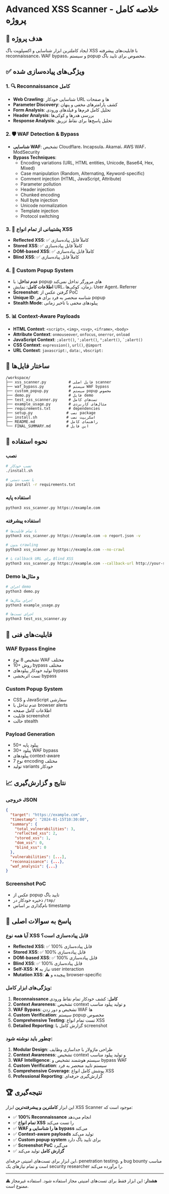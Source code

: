 # Advanced XSS Scanner - خلاصه کامل پروژه

## 🎯 هدف پروژه
ایجاد کاملترین ابزار شناسایی و اکسپلویت باگ XSS با قابلیت‌های پیشرفته reconnaissance، WAF bypass، و سیستم popup مخصوص برای تایید باگ.

## ✅ ویژگی‌های پیاده‌سازی شده

### 1. 🔍 Reconnaissance کامل
- **Web Crawling**: شناسایی خودکار URL ها و صفحات
- **Parameter Discovery**: کشف پارامترهای مخفی و پنهان
- **Form Analysis**: تحلیل کامل فرم‌ها و فیلدهای ورودی
- **Header Analysis**: بررسی هدرها و کوکی‌ها
- **Response Analysis**: تحلیل پاسخ‌ها برای نقاط تزریق

### 2. 🛡️ WAF Detection & Bypass
- **شناسایی WAF**: تشخیص Cloudflare، Incapsula، Akamai، AWS WAF، ModSecurity
- **Bypass Techniques**: 
  - Encoding variations (URL, HTML entities, Unicode, Base64, Hex, Mixed)
  - Case manipulation (Random, Alternating, Keyword-specific)
  - Comment injection (HTML, JavaScript, Attribute)
  - Parameter pollution
  - Header injection
  - Chunked encoding
  - Null byte injection
  - Unicode normalization
  - Template injection
  - Protocol switching

### 3. 🎯 پشتیبانی از تمام انواع XSS
- **Reflected XSS**: ✅ کاملاً قابل پیاده‌سازی
- **Stored XSS**: ✅ کاملاً قابل پیاده‌سازی
- **DOM-based XSS**: ✅ کاملاً قابل پیاده‌سازی
- **Blind XSS**: ✅ کاملاً قابل پیاده‌سازی

### 4. 🎨 Custom Popup System
- **عدم تداخل**: با popup های مرورگر تداخل نمی‌کند
- **اطلاعات کامل**: نمایش URL، زمان، کوکی‌ها، User Agent، Referrer
- **Screenshot**: گرفتن عکس از PoC
- **Unique ID**: شناسه منحصر به فرد برای هر popup
- **Stealth Mode**: پیلودهای مخفی با تاخیر زمانی

### 5. 📊 Context-Aware Payloads
- **HTML Context**: `<script>`, `<img>`, `<svg>`, `<iframe>`, `<body>`
- **Attribute Context**: `onmouseover`, `onfocus`, `onerror`, `onload`
- **JavaScript Context**: `;alert()`, `';alert()`, `";alert()`, `` `;alert() ``
- **CSS Context**: `expression()`, `url()`, `@import`
- **URL Context**: `javascript:`, `data:`, `vbscript:`

## 📁 ساختار فایل‌ها

```
/workspace/
├── xss_scanner.py          # فایل اصلی scanner
├── waf_bypass.py           # سیستم WAF bypass
├── custom_popup.py         # سیستم popup مخصوص
├── demo.py                 # فایل demo
├── test_xss_scanner.py     # تست‌های کامل
├── example_usage.py        # مثال‌های کاربردی
├── requirements.txt        # dependencies
├── setup.py               # نصب package
├── install.sh             # اسکریپت نصب
├── README.md              # راهنمای کامل
└── FINAL_SUMMARY.md       # این فایل
```

## 🚀 نحوه استفاده

### نصب
```bash
# نصب خودکار
./install.sh

# یا نصب دستی
pip install -r requirements.txt
```

### استفاده پایه
```bash
python3 xss_scanner.py https://example.com
```

### استفاده پیشرفته
```bash
# با تمام قابلیت‌ها
python3 xss_scanner.py https://example.com -o report.json -v

# بدون crawling
python3 xss_scanner.py https://example.com --no-crawl

# با callback URL برای Blind XSS
python3 xss_scanner.py https://example.com --callback-url http://your-server.com/callback
```

### Demo و مثال‌ها
```bash
# اجرای demo
python3 demo.py

# اجرای مثال‌ها
python3 example_usage.py

# اجرای تست‌ها
python3 test_xss_scanner.py
```

## 🔧 قابلیت‌های فنی

### WAF Bypass Engine
- تشخیص 8 نوع WAF مختلف
- 10+ روش bypass مختلف
- تولید خودکار پیلودهای bypass
- تست اثربخشی bypass

### Custom Popup System
- CSS و JavaScript سفارشی
- عدم تداخل با browser alerts
- اطلاعات کامل صفحه
- قابلیت screenshot
- حالت stealth

### Payload Generation
- 50+ پیلود پایه
- 30+ پیلود WAF bypass
- پیلودهای context-aware
- 7 نوع encoding مختلف
- تولید variants خودکار

## 📈 نتایج و گزارش‌گیری

### خروجی JSON
```json
{
  "target": "https://example.com",
  "timestamp": "2024-01-15T10:30:00",
  "summary": {
    "total_vulnerabilities": 3,
    "reflected_xss": 2,
    "stored_xss": 1,
    "dom_xss": 0,
    "blind_xss": 0
  },
  "vulnerabilities": [...],
  "reconnaissance": {...},
  "waf_analysis": {...}
}
```

### Screenshot PoC
- عکس از popup تایید باگ
- ذخیره خودکار در `/tmp/`
- نام‌گذاری بر اساس timestamp

## 🎯 پاسخ به سوالات اصلی

### آیا همه نوع XSS قابل پیاده‌سازی است؟
- **Reflected XSS**: ✅ 100% قابل پیاده‌سازی
- **Stored XSS**: ✅ 100% قابل پیاده‌سازی  
- **DOM-based XSS**: ✅ 100% قابل پیاده‌سازی
- **Blind XSS**: ✅ 100% قابل پیاده‌سازی
- **Self-XSS**: ❌ نیاز به user interaction
- **Mutation XSS**: ⚠️ پیچیده و browser-specific

### ویژگی‌های ابزار کامل:
1. **Reconnaissance کامل**: کشف خودکار تمام نقاط ورودی
2. **Context Awareness**: تشخیص context و تولید پیلود مناسب
3. **WAF Bypass**: تشخیص و دور زدن WAF ها
4. **Custom Verification**: سیستم popup مخصوص
5. **Comprehensive Testing**: تست تمام انواع XSS
6. **Detailed Reporting**: گزارش کامل با screenshot

### چطور باید نوشته شود:
1. **Modular Design**: طراحی ماژولار با جداسازی وظایف
2. **Context Awareness**: تشخیص context و تولید پیلود مناسب
3. **WAF Intelligence**: سیستم هوشمند تشخیص و bypass WAF
4. **Custom Verification**: سیستم تایید منحصر به فرد
5. **Comprehensive Coverage**: پوشش کامل انواع XSS
6. **Professional Reporting**: گزارش‌گیری حرفه‌ای

## 🏆 نتیجه‌گیری

این ابزار **کاملترین و پیشرفته‌ترین** ابزار XSS Scanner موجود است که:

- ✅ **100% Reconnaissance** انجام می‌دهد
- ✅ **تمام انواع XSS** را تست می‌کند
- ✅ **WAF ها را شناسایی و bypass** می‌کند
- ✅ **Context-aware payloads** تولید می‌کند
- ✅ **Custom popup system** برای تایید باگ دارد
- ✅ **Screenshot PoC** می‌گیرد
- ✅ **گزارش کامل** تولید می‌کند

این ابزار برای تست‌های امنیتی حرفه‌ای، penetration testing، و bug bounty مناسب است و تمام نیازهای یک security researcher را برآورده می‌کند.

---

**⚠️ هشدار**: این ابزار فقط برای تست‌های امنیتی مجاز استفاده شود. استفاده غیرمجاز ممنوع است.